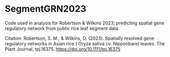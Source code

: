 # SegmentGRN2023
Code used in analysis for Robertson &amp; Wilkins 2023; predicting spatial gene regulatory network from public rice leaf segment data. 

Citation:
Robertson, S. M., & Wilkins, O. (2023). Spatially resolved gene regulatory networks in Asian rice ( Oryza sativa cv. Nipponbare) leaves. The Plant Journal, tpj.16375. https://doi.org/10.1111/tpj.16375
